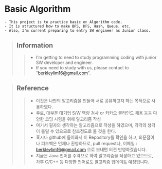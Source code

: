 # Basic Algorithm
```
- This project is to practice basic on Algorithm code.
- It is structured how to make BFS, DFS, Hash, Queue, etc.
- Also, I'm current preparing to entry SW engineer as Junior class.
```
 
> ## Information
>> - I'm getting to need to study programming coding with junior SW developer and engineer.
>> - If you need to study with us, please contact to "berkleylim16@gmail.com".

> ## Reference
>> - 이것은 나만의 알고리즘을 만들어 서로 공유하고자 하는 목적으로 사용하였다.
>> - 주로, 대부분 대기업 S/W 역량 검사 or 카카오 블라인드 채용 등등 다양한 코딩 시험을 위해 알고리즘 작성
>> - 여기서 필자의 생각하는 알고리즘으로 작성을 하였으며, 각각의 생각이 틀릴 수 있으므로 참조정도로 둘 것을 한다.
>> - 혹시나 github에 들어와서 이 Repository를 확인을 하고, 의문점이나 피드백은 언제나 환영하므로,
   pull request나, 이메일 : berkleylim16@gmail.com 으로 보내면 의견 반영하겠습니다.
>> - 지금은 Java 언어를 주력으로 하여 알고리즘을 작성하고 있으므로, 차후 C/C++ 등 다양한 언어로도 알고리즘 업데이트 예정입니다.



